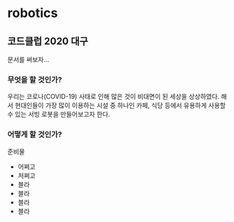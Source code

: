 # robotics

## 코드클럽 2020 대구

문서를 써보자...

### 무엇을 할 것인가?

우리는 코로나(COVID-19) 사태로 인해 많은 것이 비대면이 된 세상을 상상하였다. 해서 현대인들이 가장 많이 이용하는 시설 중 하나인 카페, 식당 등에서 유용하게 사용할 수 있는 서빙 로봇을 만들어보고자 한다.

### 어떻게 할 것인가?

준비물

- 어쩌고
- 저쩌고
- 블라
- 블라
- 블라
- 블라


